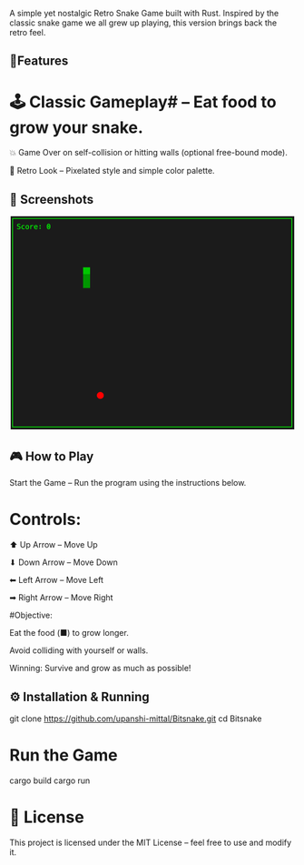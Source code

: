 A simple yet nostalgic Retro Snake Game built with Rust. Inspired by the classic snake game we all grew up playing, this version brings back the retro feel.

## 🎯Features
# 🕹 Classic Gameplay# – Eat food to grow your snake.

💥 Game Over on self-collision or hitting walls (optional free-bound mode).

🎨 Retro Look – Pixelated style and simple color palette.

## 📸 Screenshots 

<p align="center">
  <img src="image.png" alt="Bitsnake Screenshot" width="500"/>
</p>


## 🎮 How to Play 
Start the Game – Run the program using the instructions below.

# Controls:

⬆ Up Arrow – Move Up

⬇ Down Arrow – Move Down

⬅ Left Arrow – Move Left

➡ Right Arrow – Move Right

#Objective:

Eat the food (■) to grow longer.

Avoid colliding with yourself or walls.

Winning: Survive and grow as much as possible!

## ⚙️ Installation & Running

git clone https://github.com/upanshi-mittal/Bitsnake.git
cd Bitsnake
# Run the Game
cargo build
cargo run

# 📜 License
This project is licensed under the MIT License – feel free to use and modify it.
